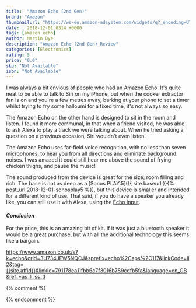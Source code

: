 ```yaml
---
title:  "Amazon Echo (2nd Gen)"
brand: "Amazon"
thumbnailurl: "https://ws-eu.amazon-adsystem.com/widgets/q?_encoding=UTF8&ASIN=B0749YXKYZ&Format=_SL160_&ID=AsinImage&MarketPlace=GB&ServiceVersion=20070822&WS=1&tag=codemartin04-21&language=en_GB"
date:   2018-12-01 0314 +0000
tags: [amazon echo]
author: Martin Dye
description: "Amazon Echo (2nd Gen) Review"
categories: [Electronics]
rating: 5
price: "0.0"
sku: "Not Available"
isbn: "Not Available"
---
```

I was always a bit envious of people who had an Amazon Echo. It's quite neat to be able to talk to Siri on my iPhone,
but when the cooker extractor fan is on and you're a few metres away, barking at your phone to set a timer whilst trying
to fry some halloumi for a fixed time, it's not always so easy.

The Amazon Echo on the other hand is designed to sit in the room and listen. I found it more communal, in that when a friend visited,
he was able to ask Alexa to play a track we were talking about. When he tried asking a question on a previous occasion, Siri
wouldn't even listen.

The Amazon Echo uses far-field voice recognition, with no less than seven microphones, to hear you from all directions and
eliminate background noises. I was amazed it could still hear me above the sound of frying chicken thighs, and pause the
music!

The sound produced from the device is great for the size; room filling and rich. The base is not as deep as a 
[Sonos PLAY:5]({{ site.baseurl }}{% post_url 2018-12-01-sonosplay5 %}), but this device is
smaller and intended for a different kind of use. That said, if you do have a speaker you already like, you can still use
it with Alexa, using the <a href="https://www.amazon.co.uk/Echo-Input-White-audio-input-Bluetooth/dp/B07C7MSKPD/ref=as_li_ss_tl?ie=UTF8&qid=1543854897&sr=8-2&keywords=amazon+input&linkCode=sl1&tag={{site.affid}}&linkId=58cf16039033e7f502731ac81efedc04&language=en_GB">Echo Input</a>. 

<h4><em>Conclusion</em></h4>

For the price, this is an amazing bit of kit. If it was just a bluetooth speaker it would be a great purchase, but with
all the additional technology this seems like a bargain.

https://www.amazon.co.uk/s?k=echo&crid=3U734JFW5NQCJ&sprefix=echo%2Caps%2C117&linkCode=ll2&tag={{site.affid}}&linkId=791178ea11fbb6c7f3016b789cdfb5fa&language=en_GB&ref_=as_li_ss_tl

{% comment %}

{% endcomment %}